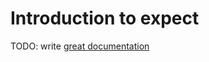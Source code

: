 # Introduction to expect

TODO: write [great documentation](http://jacobian.org/writing/great-documentation/what-to-write/)
